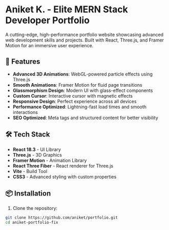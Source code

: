 # Aniket K. - Elite MERN Stack Developer Portfolio

A cutting-edge, high-performance portfolio website showcasing advanced web development skills and projects. Built with React, Three.js, and Framer Motion for an immersive user experience.

## 🚀 Features

- **Advanced 3D Animations**: WebGL-powered particle effects using Three.js
- **Smooth Animations**: Framer Motion for fluid page transitions
- **Glassmorphism Design**: Modern UI with glass-effect components
- **Custom Cursor**: Interactive cursor with magnetic effects
- **Responsive Design**: Perfect experience across all devices
- **Performance Optimized**: Lightning-fast load times and smooth interactions
- **SEO Optimized**: Meta tags and structured content for better visibility

## 🛠️ Tech Stack

- **React 18.3** - UI Library
- **Three.js** - 3D Graphics
- **Framer Motion** - Animation Library
- **React Three Fiber** - React renderer for Three.js
- **Vite** - Build Tool
- **CSS3** - Advanced styling with custom properties

## 📦 Installation

1. Clone the repository:

```bash
git clone https://github.com/aniket/portfolio.git
cd aniket-portfolio-fix
```
